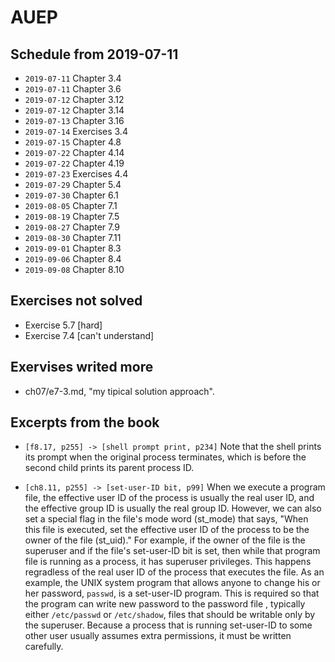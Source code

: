 # AUEP

## Schedule from 2019-07-11

- `2019-07-11` Chapter 3.4
- `2019-07-11` Chapter 3.6
- `2019-07-12` Chapter 3.12
- `2019-07-12` Chapter 3.14
- `2019-07-13` Chapter 3.16
- `2019-07-14` Exercises 3.4
- `2019-07-15` Chapter 4.8
- `2019-07-22` Chapter 4.14
- `2019-07-22` Chapter 4.19
- `2019-07-23` Exercises 4.4
- `2019-07-29` Chapter 5.4
- `2019-07-30` Chapter 6.1
- `2019-08-05` Chapter 7.1
- `2019-08-19` Chapter 7.5
- `2019-08-27` Chapter 7.9
- `2019-08-30` Chapter 7.11
- `2019-09-01` Chapter 8.3
- `2019-09-06` Chapter 8.4
- `2019-09-08` Chapter 8.10

## Exercises not solved

- Exercise 5.7 [hard]
- Exercise 7.4 [can't understand]

## Exervises writed more

- ch07/e7-3.md, "my tipical solution approach".

## Excerpts from the book

- `[f8.17, p255] -> [shell prompt print, p234]`
Note that the shell prints its prompt when the original process
terminates, which is before the second child prints its parent process ID.

-  `[ch8.11, p255] -> [set-user-ID bit, p99]`
When we execute a program file, the effective user ID of the process is usually
the real user ID, and the effective group ID is usually the real group ID.
However, we can also set a special flag in the file's mode word (st_mode) that
says, "When this file is executed, set the effective user ID of the process to
be the owner of the file (st_uid)."
For example, if the owner of the file is the superuser and if the file's
set-user-ID bit is set, then while that program file is running as a process, it
has superuser privileges. This happens regradless of the real user ID of the
process that executes the file. As an example, the UNIX system program that
allows anyone to change his or her password, `passwd`, is a set-user-ID program.
This is required so that the program can write new password to the password file
, typically either `/etc/passwd` or `/etc/shadow`, files that should be writable
only by the superuser. Because a process that is running set-user-ID to some
other user usually assumes extra permissions, it must be written carefully.

